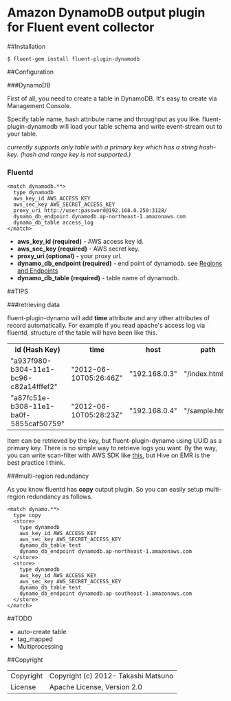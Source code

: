 # Amazon DynamoDB output plugin for Fluent event collector

##Installation

    $ fluent-gem install fluent-plugin-dynamodb

##Configuration


###DynamoDB

First of all, you need to create a table in DynamoDB. It's easy to create via Management Console.

Specify table name, hash attribute name and throughput as you like. fluent-plugin-dynamodb will load your table schema and write event-stream out to your table.

*currently supports only table with a primary key which has a string hash-key. (hash and range key is not supported.)*

### Fluentd

    <match dynamodb.**>
      type dynamodb
      aws_key_id AWS_ACCESS_KEY
      aws_sec_key AWS_SECRET_ACCESS_KEY
      proxy_uri http://user:password@192.168.0.250:3128/
      dynamo_db_endpoint dynamodb.ap-northeast-1.amazonaws.com
      dynamo_db_table access_log
    </match>

 * **aws\_key\_id (required)** - AWS access key id.
 * **aws\_sec\_key (required)** - AWS secret key.
 * **proxy_uri (optional)** - your proxy url.
 * **dynamo\_db\_endpoint (required)** - end point of dynamodb. see  [Regions and Endpoints](http://docs.amazonwebservices.com/general/latest/gr/rande.html#ddb_region)
 * **dynamo\_db\_table (required)** - table name of dynamodb.

##TIPS

###retrieving data

fluent-plugin-dynamo will add **time** attribute and any other attributes of record automatically.
For example if you read apache's access log via fluentd, structure of the table will have been like this.

<table>
  <tr>
    <th>id (Hash Key)</th>
    <th>time</th>
    <th>host</th>
    <th>path</th>
    <th>method</th>
    <th>referer</th>
    <th>code</th>
    <th>agent</th>
    <th>size</th>
  </tr>
  <tr>
    <td>"a937f980-b304-11e1-bc96-c82a14fffef2"</td>
    <td>"2012-06-10T05:26:46Z"</td>
    <td>"192.168.0.3"</td>
    <td>"/index.html"</td>
    <td>"GET"</td>
    <td>"-"</td>
    <td>"200"</td>
    <td>"Mozilla/5.0"</td>
    <td>"4286"</td>
  </tr>
  <tr>
    <td>"a87fc51e-b308-11e1-ba0f-5855caf50759"</td>
    <td>"2012-06-10T05:28:23Z"</td>
    <td>"192.168.0.4"</td>
    <td>"/sample.html"</td>
    <td>"GET"</td>
    <td>"-"</td>
    <td>"200"</td>
    <td>"Mozilla/5.0"</td>
    <td>"8933"</td>
  </tr>
</table>

Item can be retrieved by the key, but fluent-plugin-dynamo using UUID as a primary key.
There is no simple way to retrieve logs you want.
By the way, you can write scan-filter with AWS SDK like [this](https://gist.github.com/2906291), but Hive on EMR is the best practice I think.

###multi-region redundancy

As you know fluentd has **copy** output plugin.
So you can easily setup multi-region redundancy as follows.

    <match dynamo.**>
      type copy
      <store>
        type dynamodb
        aws_key_id AWS_ACCESS_KEY
        aws_sec_key AWS_SECRET_ACCESS_KEY
        dynamo_db_table test
        dynamo_db_endpoint dynamodb.ap-northeast-1.amazonaws.com
      </store>
      <store>
        type dynamodb
        aws_key_id AWS_ACCESS_KEY
        aws_sec_key AWS_SECRET_ACCESS_KEY
        dynamo_db_table test
        dynamo_db_endpoint dynamodb.ap-southeast-1.amazonaws.com
      </store>
    </match>

##TODO

 * auto-create table
 * tag_mapped
 * Multiprocessing 

##Copyright

<table> 
  <tr>
    <td>Copyright</td><td>Copyright (c) 2012- Takashi Matsuno</td>
  </tr>
  <tr>
    <td>License</td><td>Apache License, Version 2.0</td>
  </tr>
</table>
